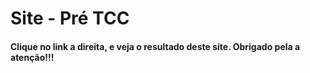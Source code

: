 # Site - Pré TCC 
#### Clique no link a direita, e veja o resultado deste site. Obrigado pela a atenção!!!
